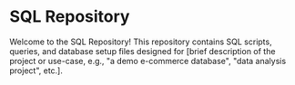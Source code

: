 # SQL Repository

Welcome to the SQL Repository! This repository contains SQL scripts, queries, and database setup files designed for [brief description of the project or use-case, e.g., "a demo e-commerce database", "data analysis project", etc.].
